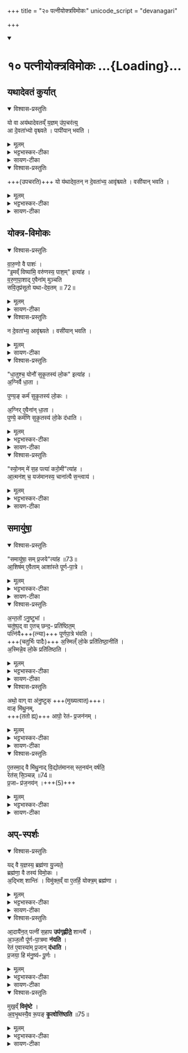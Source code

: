 +++
title = "२० पत्नीयोक्त्रविमोकः"
unicode_script = "devanagari"

+++
<div class="js_include" includetitle="true" newlevelforh1="1" unfilled url="/vedAH_yajuH/taittirIyam/sArasvata-vibhAgaH/brAhmaNam/sarva-prastutiH/3/3_darsha-pUrNa-mAsAdi/10_patnIyoktravimokaH">
<details open><summary><h1>१० पत्नीयोक्त्रविमोकः ...{Loading}...</h1></summary>

## यथादेवतं कुर्यात्
<details open><summary>विश्वास-प्रस्तुतिः</summary>

यो वा अय॑थादेवतय्ँ य॒ज्ञम् उ॑प॒चर॑त्य्॒  
आ दे॒वता॑भ्यो वृश्च्यते ।
पापी॑यान् भवति ।  
</details>

<details><summary>मूलम्</summary>

यो वा अय॑थादेवतय्ँ य॒ज्ञमु॑प॒चर॑ति ।
आ दे॒वता॑भ्यो वृश्च्यते ।
पापी॑यान्भवति ।
</details>

<details><summary>भट्टभास्कर-टीका</summary>

1यो वा इत्यादि ॥ यो यस्य देवता तद्यथादेवतं, स्वया देवतया यज्ञं यो नोपचरति स देवताभ्य आवृश्च्यते पापतरश्च भवति । विपर्यये विपर्ययः ।
</details>

<details><summary>सायण-टीका</summary>

प्रथमं तावद्योक्त्राविमोकमन्त्रस्य पूर्वार्धं व्याचष्टे — “यो वा अयथादेवतं यज्ञमुपचरति। आ देवताभ्यो वृश्च्यते। पापीयान्भवति। 
</details>

<details open><summary>विश्वास-प्रस्तुतिः</summary>

+++(उपचरति)+++ यो य॑थादेव॒तन् न दे॒वता॑भ्य॒ आवृ॑श्च्यते ।
वसी॑यान् भवति ।
</details>

<details><summary>मूलम्</summary>

यो य॑थादेव॒तम् ।
न दे॒वता॑भ्य॒ आवृ॑श्च्यते ।
वसी॑यान्भवति ।
</details>

<details><summary>भट्टभास्कर-टीका</summary>

वसीयान् वसुमत्तरः । 'विन्मतोर्लुक्' 'टेः' इति टिलोपः ।
</details>

<details><summary>सायण-टीका</summary>

यो यथादेवतम्। न देवताभ्य आवृश्च्यते। वसीयान्भवति। 
</details>

## योक्त्र-विमोकः
<details open><summary>विश्वास-प्रस्तुतिः</summary>

वा॒रु॒णो वै पाशः॑ ।  
"इ॒मव्ँ विष्या॑मि॒ वरु॑णस्य॒ पाश॒म्" इत्या॑ह ।  
व॒रु॒ण॒पा॒शाद् ए॒वैना॑म् मुञ्चति   
सवि॒तृप्र॑सूतो यथा-देव॒तम् ॥ 72॥
</details>

<details><summary>मूलम्</summary>

वा॒रु॒णो वै पाशः॑ ।  
"इ॒मव्ँ विष्या॑मि॒ वरु॑णस्य॒ पाश॒"मित्या॑ह ।  
व॒रु॒ण॒पा॒शादे॒वैना॑म्मुञ्चति ।  
स॒वि॒तृप्र॑सूतो यथादेव॒तम् ॥ 72॥
</details>

<details><summary>सायण-टीका</summary>

वारुणो वै पाशः। इमं विष्यामि वरुणस्य पाशमित्याह। वरुणपाशादेवैनां मुञ्चति। सवितृप्रसूतो यथादेवतम्। 
</details>

<details open><summary>विश्वास-प्रस्तुतिः</summary>

न दे॒वता॑भ्य॒ आवृ॑श्च्यते ।
वसी॑यान् भवति ।
</details>

<details><summary>मूलम्</summary>

न दे॒वता॑भ्य॒ आवृ॑श्च्यते ।
वसी॑यान्भवति ।
</details>

<details><summary>सायण-टीका</summary>

न देवताभ्य आवृश्च्यते। वसीयान्भवति” (ब्रा. का. ३ प्र. ३ अ. १०) इति। 
</details>

<details open><summary>विश्वास-प्रस्तुतिः</summary>

"धा॒तुश्च॒ योनौ॑ सुकृ॒तस्य॑ लो॒क" इत्या॑ह ।  
अ॒ग्निर्वै धा॒ता ।   

पुण्य॒ङ् कर्म॑ सुकृ॒तस्य॑ लो॒कः ।  

अ॒ग्निर् ए॒वैना॑न् धा॒ता ।   
पुण्ये॒ कर्म॑णि सुकृ॒तस्य॑ लो॒के द॑धाति ।
</details>

<details><summary>मूलम्</summary>

"धा॒तुश्च॒ योनौ॑ सुकृ॒तस्य॑ लो॒क" इत्या॑ह ।  
अ॒ग्निर्वै धा॒ता ।   

पुण्य॒ङ्कर्म॑ सुकृ॒तस्य॑ लो॒कः ।  

अ॒ग्निरे॒वैना॑न्धा॒ता ।   
पुण्ये॒ कर्म॑णि सुकृ॒तस्य॑ लो॒के द॑धाति ।
</details>

<details><summary>भट्टभास्कर-टीका</summary>

इदानीं तां देवतां दर्शयति - वारुणो वा इति । 'इमं विष्यामि' इति पत्न्या योक्त्रपाशविमोचनं सवित्राऽनुज्ञात एव यथादेवतमुपचरति ततः एनां पत्नीं वरुणपाशात् मुञ्चति ।
</details>

<details><summary>सायण-टीका</summary>

तृतीयपादे पदार्थवाक्यार्थौ दर्शयति – “धातुश्च योनौ सुकृतस्य लोक इत्याह। अग्निर्वै धाता। पुण्यं कर्म सुकृतस्य लोकः। अग्निरेवैनां धाता। पुण्ये कर्मणि सुकृतस्य लोके दधाति” [ब्रा. का. ३ प्र. ३ अ. १०] इति। 
</details>

<details open><summary>विश्वास-प्रस्तुतिः</summary>

"स्यो॒नम् मे॑ स॒ह पत्या॑ करो॒मी"त्या॑ह ।   
आ॒त्मन॑श् च॒ यज॑मानस्य॒ चाना॑त्यै स॒न्त्वाय॑ ।  
</details>

<details><summary>मूलम्</summary>

"स्यो॒नम्मे॑ स॒ह पत्या॑ करो॒मी"त्या॑ह ।   
आ॒त्मन॑श्च॒ यज॑मानस्य॒ चाना॑त्यै स॒न्त्वाय॑ ।  
</details>

<details><summary>भट्टभास्कर-टीका</summary>

अनात्त्यै अखण्डनाय । द्यतेः 'अच उपसर्गात्तः' इति तत्त्वम् । **सन्त्वाय** नित्यं सङ्गत्वाय 'सह' इति मन्त्रपदात् ससाधन-क्रियावद् उपसर्गात् भाव-प्रत्ययः ॥
</details>

<details><summary>सायण-टीका</summary>

दुःखनाशाय सुखप्राप्तये च चतुर्थपादोक्तिरित्याह — “स्योनं मे सह पत्या करोमीत्याह। आत्मनश्च यजमानस्य चानात्यै संत्वाय” (ब्रा. का. ३ प्र. ३ अ. १०) इति। 
</details>

## समायु॑षा॒
<details open><summary>विश्वास-प्रस्तुतिः</summary>

"समायु॑षा॒ सम् प्र॒जये"त्या॑ह ॥73॥  
आ॒शिष॑म् ए॒वैताम् आशा॑स्ते पूर्ण-पा॒त्रे ।
</details>

<details><summary>मूलम्</summary>

"समायु॑षा॒ सम्प्र॒जये"त्या॑ह ॥73॥  
आ॒शिष॑मे॒वैतामाशा॑स्ते पूर्णपा॒त्रे ।
</details>

<details><summary>भट्टभास्कर-टीका</summary>

2समायुषेति पूर्णपात्रानयने पत्न्याः जपः ॥ पूर्णपात्रविषयां एतामाशिषमाशास्ते ।
</details>

<details><summary>सायण-टीका</summary>

पत्न्याः पूर्णपात्रविमोकार्थो यो मन्त्रस्तं व्याचष्टे – “समायुषा सं प्रजयेत्याह। आशिषमेवैतामाशास्ते पूर्णपात्रे” (ब्रा. का. ३ प्र. ३ अ. १०) इति। समानीयमान इति शेषः। 
</details>

<details open><summary>विश्वास-प्रस्तुतिः</summary>

अ॒न्त॒तो॑ ऽनु॒ष्टुभा॑ ।   
चतु॑ष्प॒द् वा ए॒तच् छन्द॒ᳶ प्रति॑ष्ठित॒म्  
पत्नि॑यै+++(त्न्या)+++ पूर्णपा॒त्रे भ॑वति ।  
+++(चतुर्भिः पादैः)+++ अ॒स्मिल्ँ लो॒के प्रति॑तिष्ठा॒नीति॑ ।  
अ॒स्मिन्ने॒व लो॒के प्रति॑तिष्ठति ।
</details>

<details><summary>मूलम्</summary>

अ॒न्त॒तो॑ऽनु॒ष्टुभा॑ ।   
चतु॑ष्प॒द्वा ए॒तच्छन्द॒ᳶ प्रति॑ष्ठित॒म्पत्नि॑यै पूर्णपा॒त्रे भ॑वति ।  
अ॒स्मिल्ँ लो॒के प्रति॑तिष्ठा॒नीति॑ ।  
अ॒स्मिन्ने॒व लो॒के प्रति॑तिष्ठति ।
</details>

<details><summary>भट्टभास्कर-टीका</summary>

अनुष्टुभेति । 'समायुषा'12 इत्यनया । पत्न्याः पूर्णपात्रे इदं चतुष्पत् अनुष्टुप् छन्दः प्रतिष्ठितमवस्थितं भवति यतः, तस्याभिप्रायं ब्रूमः - अस्मिन् लोके प्रतिष्ठितो भूयासं इत्यनेनाभिप्रायेण तत्तथा क्रियते, तस्मात् पत्नी अस्मिन् लोके प्रतितिष्ठति अनेन कर्मणा ।
</details>

<details><summary>सायण-टीका</summary>

मन्त्रगतं छन्दः प्रशंसति – ‘अन्ततोऽनुष्टुभा चतुष्पाद्वा एतच्छन्दः प्रतिष्ठितं पत्नियै पूर्णपात्रे भवति। अस्मिल्ँलोके प्रतितिष्ठानीति। अस्मिन्नेव लोके प्रतितिष्ठति’ (ब्रा. का. ३ प्र. ३ अ. १०) इति। 
</details>

<details open><summary>विश्वास-प्रस्तुतिः</summary>

अथो॒ वाग् वा अ॑नु॒ष्टुक् +++(मुख्यत्वात्)+++।  
वाङ् मि॑थु॒नम्,  
+++(ततो ह्य्)+++ आपो॒ रेत॑ᳶ प्र॒जन॑नम् ।
</details>

<details><summary>मूलम्</summary>

अथो॒ वाग्वा अ॑नु॒ष्टुक् ।  
वाङ्मि॑थु॒नम् ।  
आपो॒ रेत॑ᳶ प्र॒जन॑नम् ।
</details>

<details><summary>भट्टभास्कर-टीका</summary>

अथो अपि च सर्वं वाङ्मयं अनुष्टुब् एव मुख्यत्वात् ।  
किञ्च - एतस्मादेव कारणात् वागेव आपो रेत इत्येतत् मिथुनं प्रजननं प्रजोत्पत्तिनिमित्तं भवति ।
</details>

<details><summary>सायण-टीका</summary>

प्रकारान्तरेण प्रशंसति – ‘अथो वाग्वा अनुष्टुक्। वाङ्मिथुनम्। आपो रेतः प्रजननम्। 
</details>

<details open><summary>विश्वास-प्रस्तुतिः</summary>

ए॒तस्मा॒द् वै मि॑थु॒नाद् वि॒द्योत॑मानस् स्त॒नय॑न् वर्षति॒   
रेत॑स् सि॒ञ्चन्न् ॥74॥  
प्र॒जाᳶ प्र॑ज॒नय॑न् ।+++(5)+++
</details>

<details><summary>मूलम्</summary>

ए॒तस्मा॒द्वै मि॑थु॒नाद्वि॒द्योत॑मानस्स्त॒नय॑न्वर्षति ।  
रेत॑स्सि॒ञ्चन्न् ॥74॥  
प्र॒जाᳶ प्र॑ज॒नय॑न् ।
</details>

<details><summary>भट्टभास्कर-टीका</summary>

अत एव कारणात् एतस्मान्मिथुनात् अद्भ्यो रेतसश्च हेतोः विद्योतमानः विद्युतं उत्पादयन् स्तनयन् शब्दायमानो हि वर्षति, तथा रेतस्सिक्त्वा प्रजाः प्रजनयंश्च शब्दायमानो भवति । तदिदं सर्वं पूर्णपात्रस्य अनुप्रतिष्ठितत्वात् भवति ॥
</details>

<details><summary>सायण-टीका</summary>

एतस्माद्वै मिथुनाद्विद्योतमानः स्तनयन्वर्षति। रेतः सिञ्चन्। प्रजाः प्रजनयन्’ (ब्रा. का. ३ प्र. ३ अ. १०) इति। 
</details>

## अप्-स्पर्शः
<details open><summary>विश्वास-प्रस्तुतिः</summary>

यद् वै य॒ज्ञस्य॒ ब्रह्म॑णा यु॒ज्यते॒  
ब्रह्म॑णा॒ वै तस्य॑ विमो॒कः ।  
अ॒द्भिश् शान्तिः॑ ।
विमु॑क्त॒व्ँ वा ए॒तर्हि॒ योक्त्र॒म् ब्रह्म॑णा ।
</details>

<details><summary>मूलम्</summary>

यद्वै य॒ज्ञस्य॒ ब्रह्म॑णा यु॒ज्यते॑ ।
ब्रह्म॑णा॒ वै तस्य॑ विमो॒कः ।  
अ॒द्भिश्शान्तिः॑ ।
विमु॑क्त॒व्ँवा ए॒तर्हि॒ योक्त्र॒म्ब्रह्म॑णा ।
</details>

<details><summary>भट्टभास्कर-टीका</summary>

3यद्वा इत्यादि ॥ ब्रह्मणा मन्त्रेण यज्ञसंबन्धि यद्युज्यते तस्य विमोकोपि ब्रह्मणैव न्याय्यः ।  
तत्राद्भिरेव शान्तिः सुखं भवति यागविमोकापचारक्षाळनात् ।
</details>

<details><summary>सायण-टीका</summary>

विमुक्तयोक्त्रस्य पूर्णपात्रोदकस्य च सहकारः पत्न्या कर्तव्य इत्याह — ‘यद्वै यज्ञस्य ब्रह्मणा युज्यते। ब्रह्मणा वै तस्य विमोकः। अद्भिः शान्तिः। विमुक्तं वा एतर्हि योक्त्रं ब्रह्मणा। 
</details>

<details open><summary>विश्वास-प्रस्तुतिः</summary>

आ॒दायै॑न॒त् पत्नी॑ स॒हाप **उप॑गृह्णीते॒** शान्त्यै॑ ।   
अ॒ञ्ज॒लौ पू॑र्ण-पा॒त्रमा **न॑यति** ।   
रेत॑ ए॒वास्या॑म् प्र॒जान् **द॑धाति** ।   
प्र॒जया॒ हि म॑नु॒ष्य॑ᳶ पू॒र्णः ।
</details>

<details><summary>मूलम्</summary>

आ॒दायै॑न॒त्पत्नी॑ स॒हाप उप॑गृह्णीते॒ शान्त्यै॑ ।   
अ॒ञ्ज॒लौ पू॑र्णपा॒त्रमा न॑यति ।   
रेत॑ ए॒वास्या॑म्प्र॒जान्द॑धाति ।  
प्र॒जया॒ हि म॑नु॒ष्य॑ᳶ पू॒र्णः ।
</details>

<details><summary>भट्टभास्कर-टीका</summary>

इदानीं च योक्त्रं ब्रह्मणा विमुक्तं तस्मादत्राप्यद्भिः भाव्यमित्याह - आदायेति । एनत् योक्त्रं अञ्जलावादाय तेन सहाप उपगृह्णीते पत्नी, तत् शान्त्यै भवति ।
</details>

<details><summary>सायण-टीका</summary>

आदायोनत्पत्नी सहाप उपगृह्णीते शान्त्यै’ (ब्रा. का. ३ प्र. ३ अ. १०) इति। 
यथा मन्त्रेणोपहितानां कपालानां मन्त्रेणैव विमोकः कर्तव्यस्तथा योक्त्रस्यापि योगविमोकवत्या रज्ज्वा कृतस्योपद्रवस्याद्भिः शान्तिर्युक्ता।   

योक्त्रं चेदानीं मन्त्रेण मुक्तमतोऽञ्जलौ तद्योक्त्रमादाय तेन सहापो गृह्णीयात्। तद्ग्रहणायाऽनयनं विधत्ते — ‘अञ्जलौ पूर्णपात्रमानयति। रेत एवास्यां प्रजां दधाति। प्रजया हि मनुष्यः पूर्णः’ (ब्रा. का. ३ प्र. ३ अ. १०) इति। शोभत इति शेषः। 
</details>

<details open><summary>विश्वास-प्रस्तुतिः</summary>

मुख॒व्ँ **विमृ॑ष्टे** ।  
अ॒व॒भृ॒थस्यै॒व रू॒पङ् **कृ॒त्वोत्ति॑ष्ठति** ॥75॥  
</details>

<details><summary>मूलम्</summary>

मुख॒व्ँविमृ॑ष्टे ।  
अ॒व॒भृ॒थस्यै॒व रू॒पङ्कृ॒त्वोत्ति॑ष्ठति ॥75॥  
</details>

<details><summary>भट्टभास्कर-टीका</summary>

उक्तं पूर्णपात्रानयनस्य प्रजाधारणं फलं, तत्र विशेषग्रहणे किं प्रमाणमित्याह - प्रजयेति । प्रजयैव मनुष्यस्य पूरणं भवति न क्षेत्रादिना तस्मादेवमुक्तमिति । अवभृथस्थानीयं मुखविमार्जनं कुत्वा उत्तिष्ठति पत्नी ॥

इति तृतीये तृतीये दशमोऽनुवाकः ॥  

</details>

<details><summary>सायण-टीका</summary>

पूर्णपात्रोदकेन पत्न्या मुखप्रक्षालनं विधत्ते — मुखं विमृष्टे। नवभृथस्यैव रूपं कृत्वोत्तिष्ठति’ (ब्रा. का. ३ प्र. ३ अ. १०) इति। उत्तिष्ठेदिति विधिः।
</details>
</details>
</div>